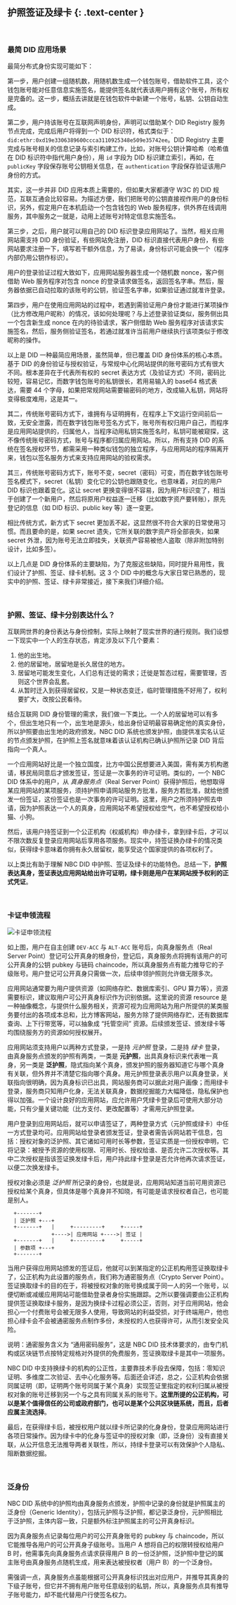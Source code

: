 护照签证及绿卡 {: .text-center }
-----------

&nbsp;

### 最简 DID 应用场景

最简分布式身份实现可能如下：

第一步，用户创建一组随机数，用随机数生成一个钱包账号，借助软件工具，这个钱包账号能对任意信息实施签名，能提供签名就代表该用户拥有这个账号，所有权是完备的。这一步，概括去讲就是在钱包软件中新建一个账号，私钥、公钥自动生成。

第二步，用户持该账号在互联网声明身份，声明可以借助某个 DID Registry 服务节点完成，完成后用户将得到一个 DID 标识符，格式类似于： `did:ethr:0xd19e3306389600ccca3110925348e509e35742ee`。DID Registry 主要完成与账号相关的信息记录与索引构建工作，比如，对账号公钥计算哈希（哈希值在 DID 标识符中指代用户身份），用 `id` 字段为 DID 标识建立索引，再如，在 `publicKey` 字段保存账号公钥相关信息，在 `authentication` 字段保存验证该用户身份的方式。

其实，这一步并非 DID 应用本质上需要的，但如果大家都遵守 W3C 的 DID 规范，互联互通会比较容易。为描述方便，我们把账号的公钥直接视作用户的身份标识，另外，假定用户在本机启动一个包含钱包的 Web 服务程序，供外界在线调用服务，其中服务之一就是，动用上述账号对特定信息实施签名。

第三步，之后，用户就可以用自己的 DID 标识登录应用网站了。当然，相关应用网站需支持 DID 身份验证，有些网站免注册，DID 标识直接代表用户身份，有些网站要求注册一下，填写若干额外信息，为了易读，身份标识可能会换一个（程序内部仍用公钥作标识）。

用户的登录验证过程大致如下，应用网站服务器生成一个随机数 nonce，客户侧借助 Web 服务程序对包含 nonce 的登录请求做签名，返回签名字串。然后，服务器依据已自动拉取的该账号的公钥，验证签名字串，如果验证通过就准许登录。

第四步，用户在使用应用网站的过程中，若遇到需验证用户身份才能进行某项操作（比方修改用户昵称）的情况，该如何处理呢？与上述登录验证类似，服务侧出具一个包含新生成 nonce 在内的待验请求，客户侧借助 Web 服务程序对该请求实施签名，然后，服务侧验证签名，若通过就准许当前用户继续执行该项类似于修改昵称的操作。

以上是 DID 一种最简应用场景，虽然简单，但已覆盖 DID 身份体系的核心本质。基于 DID 的身份验证与授权验证，与常规中心化网站提供的账号密码方式有很大不同。根本差异在于代表所有权的 secret 表达方式（及验证方式）不同，密码比较短，容易记忆，而数字钱包账号的私钥很长，若用易输入的 base64 格式表达，需要 44 个字母，如果把常规网站需要输密码的地方，改成输入私钥，网站将变得极度难用，这是其一。

其二，传统账号密码方式下，谁拥有与证明拥有，在程序上下文运行空间前后一致，无安全泄露，而在数字钱包账号签名方式下，账号所有权归用户自己，而程序是应用网站提供的，归属他人，当程序动用私钥实施签名时，私钥可能被窥探，这不像传统账号密码方式，账号与程序都归属应用网站。所以，所有支持 DID 的系统在签名授权环节，都需采用一种类似钱包的独立程序，与应用网站的程序隔离开来，钱包以签名服务方式来支持应用网站的验权需求。

其三，传统账号密码方式下，账号不变，secret（密码）可变，而在数字钱包账号签名模式下，secret（私钥）变化它的公钥也跟随变化，也意味着，对应的用户 DID 标识也跟着变化。这让 secret 更换变得很不容易，因为用户标识变了，相当于创建了一个新用户，然后将原用户权益逐一迁移（比如数字资产要转账），原先登记的信息（如 DID 标识、public key 等）逐一变更。

相比传统方式，新方式下 secret 更加丢不起，这显然很不符合大家的日常使用习惯。而且要命的是，如果 secret 遗失，它所关联的数字资产将全部丧失，如果 secret 外泄，因为账号无法立即挂失，关联资产容易被他人盗取（除非附加特别设计，比如多签）。

以上几点是 DID 身份体系的主要缺陷，为了克服这些缺陷，同时提升易用性，我们设计了护照、签证、绿卡机制。这 3 个 DID 中的概念与大家日常已熟悉的，现实中的护照、签证、绿卡非常接近，接下来我们详细介绍。

&nbsp;

### 护照、签证、绿卡分别表达什么？

互联网世界的身份表达与身份控制，实际上映射了现实世界的通行规则。我们设想一下现实中一个人的生存状态，肯定涉及以下几个要素：

1. 他的出生地。
2. 他的居留地，居留地是长久居住的地方。
3. 居留地可能发生变化，人们总有迁徙的需求；迁徙是暂态过程，需要管理，否则这个世界会乱套。
4. 从暂时迁入到获得居留权，又是一种状态变迁，临时管理措施不好用了，权利要扩大，改按公民看待。

结合互联网 DID 身份管理的需求，我们做一下类比。一个人的居留地可以有多个，但出生地只有一个，出生地是源头，给出身份证明最容易确定他的真实身份，所以护照要由出生地的政府颁发。NBC DID 系统也颁发护照，由提供准实名认证的节点颁发护照，在护照上签名就意味着该认证机构已确认护照所记录 DID 背后指向一个真人。

一个应用网站好比是一个独立国度，比方中国公民想要进入美国，需有美方机构邀请，移民局同意后才颁发签证，签证是一次事务的许可证明。类似的，一个 NBC DID 体系中的用户，从 *真身服务点*（Real Server Point）获得护照后，他想取得某应用网站的某项服务，须持护照申请网站服务方批准，服务方若批准，就给他颁发一份签证，这份签证也是一次事务的许可证明。这里，用户之所须持护照去申请，因为护照表达一个人的真身，应用网站不希望授权给空气，也不希望授权给小猫、小狗。

然后，该用户持签证到一个公正机构（权威机构）申办绿卡，拿到绿卡后，才可以不限次数反复登录应用网站后享用各项服务。现实中，持签证换办绿卡的情况类似，获得绿卡意味着你拥有永久居留权，能享受这个国家提供的各项权利了。

以上类比有助于理解 NBC DID 中护照、签证及绿卡的功能特色。总结一下，**护照表达真身，签证表达应用网站给出许可证明，绿卡则是用户在某网站授予权利的正式凭证**。

&nbsp;

### 卡证申领流程

![卡证申领流程](res/workflow.gif)

如上图，用户在自主创建 `DEV-ACC` 与 `ALT-ACC` 账号后，向真身服务点（Real Server Point）登记可公开真身的根身份，登记后，真身服务点将拥有该用户的可公开真身的公钥 pubkey 与链码 chaincode，所以真身服务点有能力推导它的子级账号。用户登记可公开真身只需做一次，后续申领护照则允许做无限多次。

应用网站通常要为用户提供资源（如网络存贮、数据库索引、GPU 算力等），资源需要标识，建议取用户可公开真身标识作为识别依据。这里说的资源 resource 是一种抽像概念，与提供什么服务相关，资源可视为应用网站为用户所提供的某类服务要付出的各项成本总和，比方博客网站，服务方除了提供网络存贮，还有数据库查询、上下行带宽等，可以抽象成 “托管空间” 资源。后续颁发签证、颁发绿卡等均围绕服务方的资源如何授权展开。

应用网站须支持用户以两种方式登录，一是持 *元护照* 登录，二是持 *绿卡* 登录，由真身服务点颁发的护照有两类，一类是 **元护照**，出具真身标识来代表唯一真身，另一类是 **泛护照**，隐式指向某个真身，颁发护照的服务器知道它与哪个真身有关联，但外界并不清楚它指向哪个真身。用元护照登录表示用户以真身登录，关联指向很明确，因为真身标识已出具，网站服务商可以据此对用户画像；而用绿卡登录，服务商只知用户化身，无法关联真身，数据挖掘能力大幅降低，隐私保护也得以加强。一个设计良好的应用网站，应允许用户凭绿卡登录后可使用大部分功能，只有少量关键功能（比方支付、更改配置等）才需用元护照登录。

用户登录到应用网站后，就可以申请签证了，两种登录方式（元护照或绿卡）中任一方式登录均可。应用网站给登录者颁发签证，登录者需告诉网站若干信息，包括：授权对象的泛护照、其它诸如可用时长等参数，签证实质是一份授权申明，它将记录：被授予资源的使用权限、可用时长、授权给谁、是否允许二次授权等。其中二次授权是指该签证换发绿卡后，用户持此绿卡登录是否允许他再次请求签证，以便二次换发绿卡。

授权对象必须是 *泛护照* 所记录的身份，也就是说，应用网站知道当前可用资源已授权给某个真身，但具体是哪个真身并不知晓，有可能是请求授权者自己，也可能是别人。

```
  +-------+
  | 泛护照 +---+
  +-------+   |     +---------+     +-----+
              +---->| 应用网站 +---->| 签证 |
  +-------+   |     +---------+     +-----+
  | 参数项 +---+
  +-------+
```

当用户获得应用网站颁发的签证后，他就可以到某指定的公正机构用签证换取绿卡了，公正机构为此设置的服务点，我们称为通密服务点（Crypto Server Point）。签证换取绿卡的目的在于，将被授权对象的账号换成属于同一人的另一个账号，以便切断或减缓应用网站可能借助登录者身份实施跟踪。之所以要强调要由公正机构提供签证换取绿卡服务，是因为换绿卡过程必须公正，否则，对于应用网站，他会担心一个付费账号会被无限多人使用，导致网站的利益受损，对于终端用户，他也担心绿卡会不会被通密服务点制作多份，未授权的人也获得许可，从而引发安全风险。

说明：通密服务含义为 “通用密码服务”，这是 NBC DID 技术体要求的，由专门机构或区块链节点按特定规格对外提供的免费服务，签证换取绿卡是其中一项服务。

NBC DID 中支持换绿卡的机构的公正性，主要靠技术手段去保障，包括：零知识证明、多维度二次验证、去中心化服务等。后面还会详述，总之，公正机构会依据同属证明（即，证明两个账号同属于某个真身）实现签证里指定的权利归属从被授权对象的账号迁移到另一个与之具有同属关系的账号下。**这里所提的公正机构，可以是某个值得信任的公司或政府部门，也可以是某个公共区块链系统，而且，后者应属主流选择**。

最后，在获得绿卡后，被授权用户就以绿卡所记录的化身身份，登录应用网站进行各项日常操作。因为绿卡中的化身与签证中的授权对象（即，泛身份）没有直接关联，从公开信息无法推导两者关联性，所以，持绿卡登录可以有效保护个人隐私、阻断数据挖掘。

&nbsp;

### 泛身份

NBC DID 系统中的护照均由真身服务点颁发，护照中记录的身份就是护照属主的泛身份（Generic Identity），包括元护照与泛护照，都记录泛身份，元护照相比于泛护照，主体内容一致，只是额外标注护照属主的可公开真身标识。

因为真身服务点记录每位用户的可公开真身账号的 pubkey 与 chaincode，所以它能推导各用户的可公开真身子级账号。当用户 A 想将自己的权限转授权给用户 B 时，他需事先向真身服务点请求获得用户 B 的一份泛护照，泛护照中登记的属主账号由真身服务点随机生成，用来表达被授权者（用户 B）的一个泛身份。

需强调一点，真身服务点虽能根据可公开真身标识找出对应用户，并推导其真身的下级子账号，但它并不拥有用户账号任意级别的私钥，所以，真身服务点具有推导子账号能力，却不能代替用户行使签名权力。
